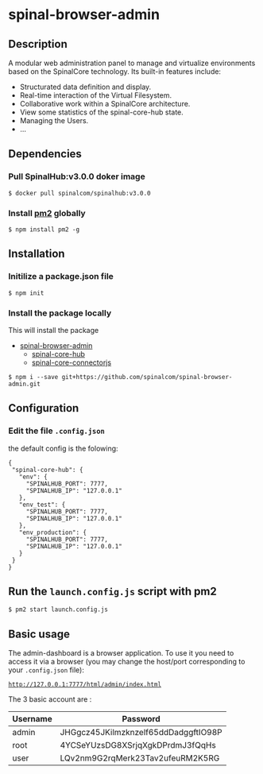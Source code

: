 # spinal-browser-admin

## Description

A modular web administration panel to manage and virtualize environments based on the SpinalCore technology.
Its built-in features include:
* Structurated data definition and display.
* Real-time interaction of the Virtual Filesystem.
* Collaborative work within a SpinalCore architecture.
* View some statistics of the spinal-core-hub state.
* Managing the Users.
* ...

## Dependencies

### Pull SpinalHub:v3.0.0 doker image
```
$ docker pull spinalcom/spinalhub:v3.0.0
```
### Install [pm2](https://github.com/Unitech/pm2) globally
```
$ npm install pm2 -g
```


## Installation

### Initilize a package.json file

```
$ npm init
```

### Install the package locally

This will install the package
 - [spinal-browser-admin](https://github.com/spinalcom/spinal-browser-admin)
   - [spinal-core-hub](https://github.com/spinalcom/spinal-core-hub)
   - [spinal-core-connectorjs](https://github.com/spinalcom/spinal-core-connectorjs)


```
$ npm i --save git+https://github.com/spinalcom/spinal-browser-admin.git
```

## Configuration

### Edit the file `.config.json`

 the default config is the folowing:
 ```
{
  "spinal-core-hub": {
    "env": {
      "SPINALHUB_PORT": 7777,
      "SPINALHUB_IP": "127.0.0.1"
    },
    "env_test": {
      "SPINALHUB_PORT": 7777,
      "SPINALHUB_IP": "127.0.0.1"
    },
    "env_production": {
      "SPINALHUB_PORT": 7777,
      "SPINALHUB_IP": "127.0.0.1"
    }
  }
}
```

## Run the `launch.config.js` script with pm2
```
$ pm2 start launch.config.js
```

## Basic usage

The admin-dashboard is a browser application. To use it you need to access it via a browser (you may change the host/port corresponding to your `.config.json` file):

[`http://127.0.0.1:7777/html/admin/index.html`](http://127.0.0.1:7777/html/admin/index.html)

The 3 basic account are :

Username | Password
-|-
admin | JHGgcz45JKilmzknzelf65ddDadggftIO98P
root | 4YCSeYUzsDG8XSrjqXgkDPrdmJ3fQqHs
user | LQv2nm9G2rqMerk23Tav2ufeuRM2K5RG
